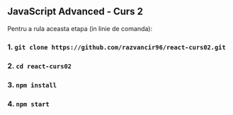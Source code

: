 ## JavaScript Advanced - Curs 2

Pentru a rula aceasta etapa (in linie de comanda):

### 1. `git clone https://github.com/razvancir96/react-curs02.git`

### 2. `cd react-curs02`

### 3. `npm install`

### 4. `npm start`


